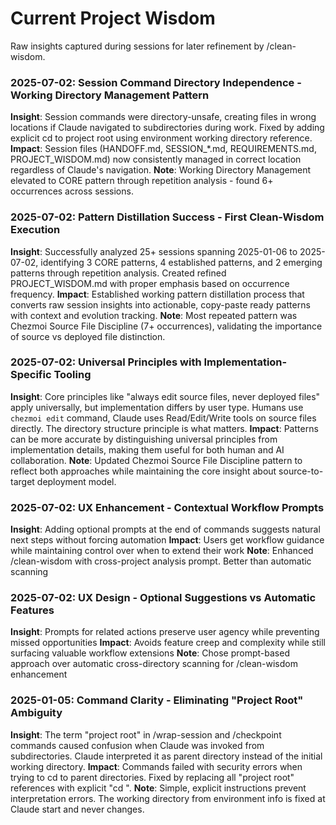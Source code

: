 # Current Project Wisdom

Raw insights captured during sessions for later refinement by /clean-wisdom.

### 2025-07-02: Session Command Directory Independence - Working Directory Management Pattern
**Insight**: Session commands were directory-unsafe, creating files in wrong locations if Claude navigated to subdirectories during work. Fixed by adding explicit cd to project root using environment working directory reference.
**Impact**: Session files (HANDOFF.md, SESSION_*.md, REQUIREMENTS.md, PROJECT_WISDOM.md) now consistently managed in correct location regardless of Claude's navigation.
**Note**: Working Directory Management elevated to CORE pattern through repetition analysis - found 6+ occurrences across sessions.

### 2025-07-02: Pattern Distillation Success - First Clean-Wisdom Execution  
**Insight**: Successfully analyzed 25+ sessions spanning 2025-01-06 to 2025-07-02, identifying 3 CORE patterns, 4 established patterns, and 2 emerging patterns through repetition analysis. Created refined PROJECT_WISDOM.md with proper emphasis based on occurrence frequency.
**Impact**: Established working pattern distillation process that converts raw session insights into actionable, copy-paste ready patterns with context and evolution tracking.
**Note**: Most repeated pattern was Chezmoi Source File Discipline (7+ occurrences), validating the importance of source vs deployed file distinction.

### 2025-07-02: Universal Principles with Implementation-Specific Tooling
**Insight**: Core principles like "always edit source files, never deployed files" apply universally, but implementation differs by user type. Humans use `chezmoi edit` command, Claude uses Read/Edit/Write tools on source files directly. The directory structure principle is what matters.
**Impact**: Patterns can be more accurate by distinguishing universal principles from implementation details, making them useful for both human and AI collaboration.
**Note**: Updated Chezmoi Source File Discipline pattern to reflect both approaches while maintaining the core insight about source-to-target deployment model.

### 2025-07-02: UX Enhancement - Contextual Workflow Prompts
**Insight**: Adding optional prompts at the end of commands suggests natural next steps without forcing automation
**Impact**: Users get workflow guidance while maintaining control over when to extend their work
**Note**: Enhanced /clean-wisdom with cross-project analysis prompt. Better than automatic scanning

### 2025-07-02: UX Design - Optional Suggestions vs Automatic Features
**Insight**: Prompts for related actions preserve user agency while preventing missed opportunities
**Impact**: Avoids feature creep and complexity while still surfacing valuable workflow extensions
**Note**: Chose prompt-based approach over automatic cross-directory scanning for /clean-wisdom enhancement

### 2025-01-05: Command Clarity - Eliminating "Project Root" Ambiguity
**Insight**: The term "project root" in /wrap-session and /checkpoint commands caused confusion when Claude was invoked from subdirectories. Claude interpreted it as parent directory instead of the initial working directory.
**Impact**: Commands failed with security errors when trying to cd to parent directories. Fixed by replacing all "project root" references with explicit "cd <working directory from environment info>".
**Note**: Simple, explicit instructions prevent interpretation errors. The working directory from environment info is fixed at Claude start and never changes.
